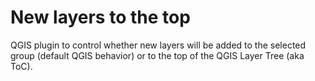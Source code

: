 # New layers to the top
QGIS plugin to control whether new layers will be added to the selected group (default QGIS behavior) or to the top of the QGIS Layer Tree (aka ToC).
